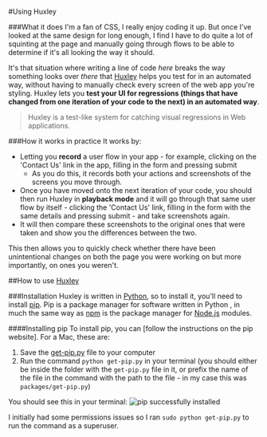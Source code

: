 #Using Huxley

###What it does
I'm a fan of CSS, I really enjoy coding it up. But once I've looked at the same design for long enough, I find I have to do quite a lot of squinting at the page and manually going through flows to be able to determine if it's all looking the way it should.

It's that situation where writing a line of code _here_ breaks the way something looks over _there_ that [Huxley](https://github.com/facebook/huxley) helps you test for in an automated way, without having to manually check every screen of the web app you're styling. Huxley lets you **test your UI for regressions (things that have changed from one iteration of your code to the next) in an automated way**.

>Huxley is a test-like system for catching visual regressions in Web applications.

###How it works in practice
It works by:
* Letting you **record** a user flow in your app - for example, clicking on the 'Contact Us' link in the app, filling in the form and pressing submit
  * As you do this, it records both your actions and screenshots of the screens you move through.
* Once you have moved onto the next iteration of your code, you should then run Huxley in **playback mode** and it will go through that same user flow by itself - clicking the 'Contact Us' link, filling in the form with the same details and pressing submit - and take screenshots again.
* It will then compare these screenshots to the original ones that were taken and show you the differences between the two.

This then allows you to quickly check whether there have been unintentional changes on both the page you were working on but more importantly, on ones you weren't.

##How to use [Huxley](https://github.com/facebook/huxley)

###Installation
Huxley is written in [Python](https://www.python.org/), so to install it, you'll need to install [pip](http://pip.readthedocs.org/en/latest/installing.html).
Pip is a package manager for software written in Python , in much the same way as [npm](https://www.npmjs.org/) is the package manager for [Node.js](http://nodejs.org/) modules.

####Installing pip
To install pip, you can [follow the instructions on the pip website]. For a Mac, these are:
1. Save the [get-pip.py](https://bootstrap.pypa.io/get-pip.py) file to your computer
2. Run the command `python get-pip.py` in your terminal (you should either be inside the folder with the `get-pip.py` file in it, or prefix the name of the file in the command with the path to the file - in my case this was `packages/get-pip.py`)

You should see this in your terminal:
![pip successfully installed](http://imgur.com/LAS9XTI)

I initially had some permissions issues so I ran `sudo python get-pip.py` to run the command as a superuser.
